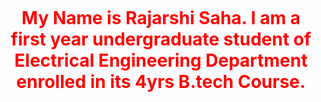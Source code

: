 

<html>
<head>
<meta charset= "UTF-8">
<h1 style="text-align:center"><p style="font-size:160%;"><p style="color:red;">My Name is Rajarshi Saha. I am a first year undergraduate student of Electrical Engineering Department enrolled in its 4yrs B.tech Course.</p></p></h1>
  
  
  
